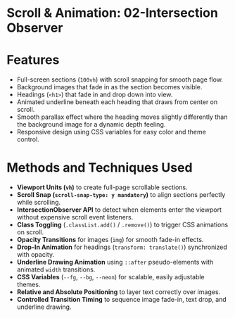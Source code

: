 # Scroll & Animation: 02-Intersection Observer

# Features

- Full-screen sections (`100vh`) with scroll snapping for smooth page flow.
- Background images that fade in as the section becomes visible.
- Headings (`<h1>`) that fade in and drop down into view.
- Animated underline beneath each heading that draws from center on scroll.
- Smooth parallax effect where the heading moves slightly differently than the background image for a dynamic depth feeling.
- Responsive design using CSS variables for easy color and theme control.

# Methods and Techniques Used

- **Viewport Units (`vh`)** to create full-page scrollable sections.
- **Scroll Snap (`scroll-snap-type: y mandatory`)** to align sections perfectly while scrolling.
- **IntersectionObserver API** to detect when elements enter the viewport without expensive scroll event listeners.
- **Class Toggling** (`.classList.add()` / `.remove()`) to trigger CSS animations on scroll.
- **Opacity Transitions** for images (`img`) for smooth fade-in effects.
- **Drop-In Animation** for headings (`transform: translate()`) synchronized with opacity.
- **Underline Drawing Animation** using `::after` pseudo-elements with animated `width` transitions.
- **CSS Variables** (`--fg`, `--bg`, `--neon`) for scalable, easily adjustable themes.
- **Relative and Absolute Positioning** to layer text correctly over images.
- **Controlled Transition Timing** to sequence image fade-in, text drop, and underline drawing.

